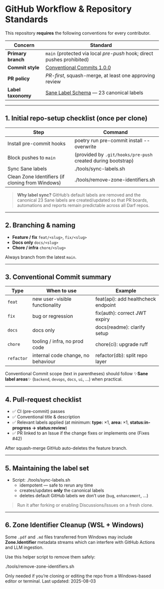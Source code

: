 # GitHub Workflow & Repository Standards

This repository **requires** the following conventions for every contributor.

| Concern | Standard |
|---------|----------|
| **Primary branch** | `main` (protected via local *pre-push* hook; direct pushes prohibited) |
| **Commit style**   | [Conventional Commits 1.0.0](https://www.conventionalcommits.org) |
| **PR policy**      | *PR-first*, squash-merge, at least one approving review |
| **Label taxonomy** | [Sane Label Schema](https://github.com/sane-labels/sane-labels) — 23 canonical labels |

---

## 1. Initial repo-setup checklist (once per clone)

| Step | Command |
|------|---------|
| Install pre-commit hooks | poetry run pre-commit install --overwrite |
| Block pushes to `main`   | (provided by `.git/hooks/pre-push` created during bootstrap) |
| Sync Sane labels         | ./tools/sync-labels.sh |
| Clean Zone Identifiers (if cloning from Windows) | ./tools/remove-zone-identifiers.sh |

> **Why label sync?**
> GitHub’s default labels are removed and the canonical 23 Sane labels are created/updated
> so that PR boards, automations and reports remain predictable across all Darf repos.

---

## 2. Branching & naming

* **Feature / fix**   `feat/<slug>`, `fix/<slug>`
* **Docs only**       `docs/<slug>`
* **Chore / infra**   `chore/<slug>`

Always branch from the latest `main`.

---

## 3. Conventional Commit summary

| Type | When to use | Example |
|------|-------------|---------|
| `feat`   | new user-visible functionality | feat(api): add healthcheck endpoint |
| `fix`    | bug or regression               | fix(auth): correct JWT expiry       |
| `docs`   | docs only                       | docs(readme): clarify setup         |
| `chore`  | tooling / infra, no prod code   | chore(ci): upgrade ruff             |
| `refactor` | internal code change, no behaviour | refactor(db): split repo layer |

Conventional Commit scope (text in parentheses) should follow ✨**Sane label areas**✨ (`backend`, `devops`, `docs`, `ui`, …) when practical.

---

## 4. Pull-request checklist

* ✅ CI (pre-commit) passes
* ✅ Conventional title & description
* ✅ Relevant labels applied (at minimum: **type:** ×1, **area:** ×1, **status:in-progress → status:review**)
* ✅ PR linked to an Issue if the change fixes or implements one (Fixes #42)

After squash-merge GitHub auto-deletes the feature branch.

---

## 5. Maintaining the label set

* Script: ./tools/sync-labels.sh
  * idempotent — safe to rerun any time
  * creates/updates **only** the canonical labels
  * deletes default GitHub labels we don’t use (`bug`, `enhancement`, …)

> Run it after forking or enabling Discussions/Issues on a fresh clone.

---

## 6. Zone Identifier Cleanup (WSL + Windows)

Some `.pdf` and `.md` files transferred from Windows may include **Zone.Identifier** metadata streams which can interfere with GitHub Actions and LLM ingestion.

Use this helper script to remove them safely:

./tools/remove-zone-identifiers.sh

Only needed if you’re cloning or editing the repo from a Windows-based editor or terminal.
Last updated: 2025-08-03
